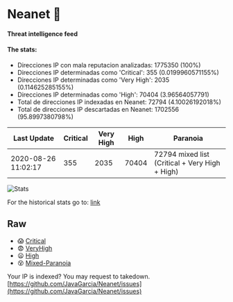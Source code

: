 # Neanet :hocho:
#### Threat intelligence feed
#### The stats:

- Direcciones IP con mala reputacion analizadas: 1775350 (100%)
- Direcciones IP determinadas como 'Critical':  355 (0.0199960571155%)
- Direcciones IP determinadas como 'Very High':  2035 (0.114625285155%)
- Direcciones IP determinadas como 'High':  70404 (3.96564057791)
- Total de direcciones IP indexadas en Neanet:  72794 (4.10026192018%)
- Total de direcciones IP descartadas en Neanet:  1702556 (95.8997380798%)

| Last Update | Critical | Very High | High | Paranoia |
| --- | --- | --- | --- | --- |
| 2020-08-26 11:02:17 | 355 | 2035 | 70404 | 72794 mixed list (Critical + Very High + High)|

![Stats](https://docs.google.com/spreadsheets/d/e/2PACX-1vSnaNMIXVabIpDJjufMlzH7poXnshF3mgd8Is1g9ytUEzVsP5my4Trn8f-xkoLLQ38xpL3HtmUexLo6/pubchart?oid=501124687&format=image)

For the historical stats go to: [link](/stats.csv)
## Raw
- :scream: [Critical](https://raw.githubusercontent.com/JavaGarcia/Neanet/master/blacklists/neanet_critical.txt)
- :fearful: [VeryHigh](https://raw.githubusercontent.com/JavaGarcia/Neanet/master/blacklists/neanet_veryHigh.txtt)
- :frowning: [High](https://raw.githubusercontent.com/JavaGarcia/Neanet/master/blacklists/neanet_high.txt)
- :dizzy_face: [Mixed-Paranoia](https://raw.githubusercontent.com/JavaGarcia/Neanet/master/blacklists/neanet_all.txt)


Your IP is indexed? You may request to takedown. [https://github.com/JavaGarcia/Neanet/issues](https://github.com/JavaGarcia/Neanet/issues)










































































































































































































































































































































































































































































